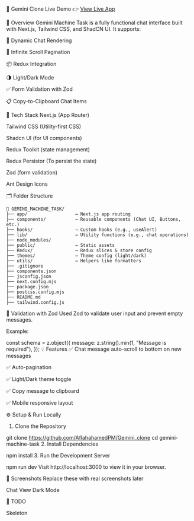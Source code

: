 🚀 Gemini Clone
Live Demo 👉 [View Live App](http://gemini-clone-six-zeta.vercel.app)

📖 Overview
Gemini Machine Task is a fully functional chat interface built with Next.js, Tailwind CSS, and ShadCN UI. It supports:

🧠 Dynamic Chat Rendering

📜 Infinite Scroll Pagination

📦 Redux Integration

🌗 Light/Dark Mode

✅ Form Validation with Zod

📋 Copy-to-Clipboard Chat Items

🧱 Tech Stack
Next.js (App Router)

Tailwind CSS (Utility-first CSS)

Shadcn UI (for UI components)

Redux Toolkit (state management)

Redux Persistor (To persist the state)

Zod (form validation)

Ant Design Icons

🗂️ Folder Structure
```
📁 GEMINI_MACHINE_TASK/
├── app/                  → Next.js app routing
├── components/           → Reusable components (Chat UI, Buttons, etc.)
├── hooks/                → Custom hooks (e.g., useAlert)
├── lib/                  → Utility functions (e.g., chat operations)
├── node_modules/
├── public/               → Static assets
├── Redux/                → Redux slices & store config
├── themes/               → Theme config (light/dark)
├── utils/                → Helpers like formatters
├── .gitignore
├── components.json
├── jsconfig.json
├── next.config.mjs
├── package.json
├── postcss.config.mjs
├── README.md
├── tailwind.config.js
```

🧪 Validation with Zod
Used Zod to validate user input and prevent empty messages.

Example:

const schema = z.object({
  message: z.string().min(1, "Message is required"),
});
💡 Features
✅ Chat message auto-scroll to bottom on new messages

✅ Auto-pagination

✅ Light/Dark theme toggle

✅ Copy message to clipboard

✅ Mobile responsive layout

⚙️ Setup & Run Locally
1. Clone the Repository

git clone https://github.com/AflahahamedPM/Gemini_clone
cd gemini-machine-task
2. Install Dependencies

npm install
3. Run the Development Server

npm run dev
Visit http://localhost:3000 to view it in your browser.

📸 Screenshots
Replace these with real screenshots later

Chat View	Dark Mode

📌 TODO
 
Skeleton